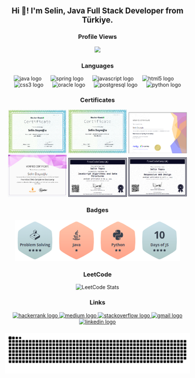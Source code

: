 <h2 align="center">Hi 👋! I'm Selin, Java Full Stack Developer from Türkiye.</h2>

###

<div align="center">
  
### Profile Views
  <img src="https://profile-counter.glitch.me/selin-topcu/count.svg?"  />
  
### Languages
  <img src="https://cdn.jsdelivr.net/gh/devicons/devicon/icons/java/java-original.svg" height="40" alt="java logo"  />
  <img width="16" />
  <img src="https://cdn.jsdelivr.net/gh/devicons/devicon/icons/spring/spring-original.svg" height="40" alt="spring logo"  />
  <img width="16" />
  <img src="https://cdn.jsdelivr.net/gh/devicons/devicon/icons/javascript/javascript-original.svg" height="40" alt="javascript logo"  />
  <img width="16" />
  <img src="https://cdn.jsdelivr.net/gh/devicons/devicon/icons/html5/html5-original.svg" height="40" alt="html5 logo"  />
  <img width="16" />
  <img src="https://cdn.jsdelivr.net/gh/devicons/devicon/icons/css3/css3-original.svg" height="40" alt="css3 logo"  />
  <img width="16" />
  <img src="https://cdn.jsdelivr.net/gh/devicons/devicon/icons/oracle/oracle-original.svg" height="40" alt="oracle logo"  />
  <img width="16" />
  <img src="https://cdn.jsdelivr.net/gh/devicons/devicon/icons/postgresql/postgresql-original.svg" height="40" alt="postgresql logo"  />
  <img width="16" />
  <img src="https://cdn.jsdelivr.net/gh/devicons/devicon/icons/python/python-original.svg" height="40" alt="python logo"  />

### Certificates
  [<img src="src/img/hackerrank-java-certificate.png" width="160">](https://www.hackerrank.com/certificates/249ebc6ec8df)
  [<img src="src/img/hackerrank-sql-certificate.png" width="160">](https://www.hackerrank.com/certificates/7b7e4e33b825)
  [<img src="src/img/patika-java-certificate.png" width="160">](https://verified.sertifier.com/en/verify/49183036965733/)
  [<img src="src/img/kodluyoruz-frontend-certificate.png" width="160">](https://verified.sertifier.com/en/verify/30811053036848/)
  [<img src="src/img/freecodecamp-javascript-certificate.png" width="160">](https://www.freecodecamp.org/certification/selintopcu/javascript-algorithms-and-data-structures)
  [<img src="src/img/freecodecamp-responsiveweb-certificate.png" width="160">](https://www.freecodecamp.org/certification/selintopcu/responsive-web-design)

### Badges
  [<img src="src/img/hackerrank-badge.png" width="450">](https://www.hackerrank.com/profile/selintopcu)
</div>

<div align="center">
      
### LeetCode
  ![LeetCode Stats](https://leetcard.jacoblin.cool/selintopcu?theme=wtf&font=Encode%20Sans%20Semi%20Condensed&ext=activity)
  
### Links
  <a href="https://www.hackerrank.com/profile/selintopcu" target="_blank">
    <img src="https://img.shields.io/static/v1?message=HackerRank&logo=hackerrank&label=&color=2EC866&logoColor=white&labelColor=&style=for-the-badge" height="35" alt="hackerrank logo"  />
  </a>
  <a href="https://www.leetcode.com/profile/selintopcu" target="_blank">
    <img src="https://img.shields.io/badge/LeetCode-FFA116.svg?style=for-the-badge&logo=LeetCode&logoColor=white" height="35" alt="medium logo"  />
  </a>
  <a href="https://stackoverflow.com/users/14768905/selin-topcu" target="_blank">
    <img src="https://img.shields.io/static/v1?message=Stackoverflow&logo=stackoverflow&label=&color=FE7A16&logoColor=white&labelColor=&style=for-the-badge" height="35" alt="stackoverflow logo"  />
  </a>
  <a href="https://mail.google.com/mail/u/?authuser=slndayioglu@gmail.com" target="_blank">
    <img src="https://img.shields.io/static/v1?message=Gmail&logo=gmail&label=&color=D14836&logoColor=white&labelColor=&style=for-the-badge" height="35" alt="gmail logo"  />
  </a>
  <a href="https://tr.linkedin.com/in/selin-topcu" target="_blank">
    <img src="https://img.shields.io/static/v1?message=LinkedIn&logo=linkedin&label=&color=0077B5&logoColor=white&labelColor=&style=for-the-badge" height="35" alt="linkedin logo"  />
  </a>
  
###
  
  ![](https://raw.githubusercontent.com/selin-topcu/Snake-in-Contribution-Grid/output/github-contribution-grid-snake.svg)  
</div>
